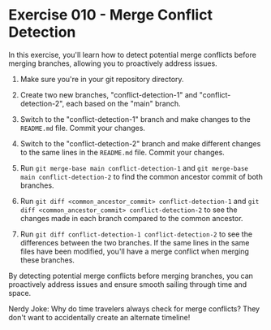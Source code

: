 # Exercise 010 - Merge Conflict Detection

In this exercise, you'll learn how to detect potential merge conflicts before merging
branches, allowing you to proactively address issues.

1. Make sure you're in your git repository directory.

2. Create two new branches, "conflict-detection-1" and "conflict-detection-2", each
   based on the "main" branch.

3. Switch to the "conflict-detection-1" branch and make changes to the `README.md` file.
   Commit your changes.

4. Switch to the "conflict-detection-2" branch and make different changes to the same
   lines in the `README.md` file. Commit your changes.

5. Run `git merge-base main conflict-detection-1` and `git merge-base main conflict-detection-2`
   to find the common ancestor commit of both branches.

6. Run `git diff <common_ancestor_commit> conflict-detection-1` and
   `git diff <common_ancestor_commit> conflict-detection-2` to see the changes made in
   each branch compared to the common ancestor.

7. Run `git diff conflict-detection-1 conflict-detection-2` to see the differences
   between the two branches. If the same lines in the same files have been modified,
   you'll have a merge conflict when merging these branches.

By detecting potential merge conflicts before merging branches, you can proactively
address issues and ensure smooth sailing through time and space.

Nerdy Joke: Why do time travelers always check for merge conflicts? They don't want to
accidentally create an alternate timeline!

